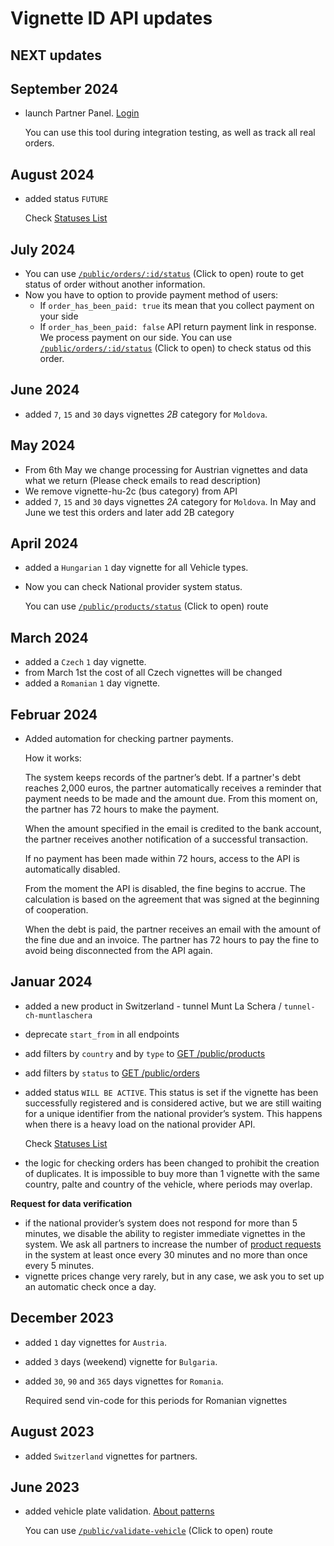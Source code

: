 # Vignette ID API updates

## NEXT updates

## September 2024
- launch Partner Panel. [Login](https://www.e-vignette.app)

  You can use this tool during integration testing, as well as track all real orders.


## August 2024
- added status `FUTURE`

  Check [Statuses List](/docs/routes/statuses)


## July 2024
- You can use [`/public/orders/:id/status`](/public/orders/:id/status) (Click to open) route to get status of order without another information.
- Now you have to option to provide payment method of users:
  - If `order_has_been_paid: true` its mean that you collect payment on your side
  - If `order_has_been_paid: false` API return payment link in response. We process payment on our side. You can use [`/public/orders/:id/status`](/public/orders/:id/status) (Click to open) to check status od this order.


## June 2024
- added `7`, `15` and `30` days vignettes *2B* category for `Moldova`.


## May 2024
- From 6th May we change processing for Austrian vignettes and data what we return (Please check emails to read description)
- We remove vignette-hu-2c (bus category) from API
- added `7`, `15` and `30` days vignettes *2A* category for `Moldova`. In May and June we test this orders and later add 2B category


## April 2024
- added a `Hungarian` `1` day vignette for all Vehicle types.
- Now you can check National provider system status.

  You can use [`/public/products/status`](/public/products/status) (Click to open) route


## March 2024
- added a `Czech` `1` day vignette.
- from March 1st the cost of all Czech vignettes will be changed
- added a `Romanian` `1` day vignette.


## Februar 2024
- Added automation for checking partner payments. 

  How it works:

    The system keeps records of the partner’s debt. If a partner's debt reaches 2,000 euros, the partner automatically receives a reminder that payment needs to be made and the amount due. 
    From this moment on, the partner has 72 hours to make the payment.

    When the amount specified in the email is credited to the bank account, the partner receives another notification of a successful transaction.

    If no payment has been made within 72 hours, access to the API is automatically disabled.

    From the moment the API is disabled, the fine begins to accrue. The calculation is based on the agreement that was signed at the beginning of cooperation.

    When the debt is paid, the partner receives an email with the amount of the fine due and an invoice. The partner has 72 hours to pay the fine to avoid being disconnected from the API again.

## Januar 2024
- added a new product in Switzerland - tunnel Munt La Schera  / `tunnel-ch-muntlaschera`
- deprecate `start_from` in all endpoints
- add filters by `country` and by `type` to [GET /public/products](/docs/routes#products-list-endpoints)
- add filters by `status` to [GET /public/orders](/docs/routes#get-orders)
- added status `WILL BE ACTIVE`. This status is set if the vignette has been successfully registered and is considered active, but we are still waiting for a unique identifier from the national provider’s system. This happens when there is a heavy load on the national provider API.
  
  Check [Statuses List](/docs/routes/statuses)
- the logic for checking orders has been changed to prohibit the creation of duplicates. It is impossible to buy more than 1 vignette with the same country, palte and country of the vehicle, where periods may overlap.

**Request for data verification**

- if the national provider’s system does not respond for more than 5 minutes, we disable the ability to register immediate vignettes in the system. We ask all partners to increase the number of [product requests](/docs/routes#products-list-endpoints) in the system at least once every 30 minutes and no more than once every 5 minutes.
- vignette prices change very rarely, but in any case, we ask you to set up an automatic check once a day.

## December 2023
- added `1` day vignettes for `Austria`.
- added `3` days (weekend) vignette for `Bulgaria`.
- added `30`, `90` and `365` days vignettes for `Romania`.

  Required send vin-code for this periods for Romanian vignettes


## August 2023
- added `Switzerland` vignettes for partners.

## June 2023
- added vehicle plate validation. [About patterns](/docs/routes/patterns)

  You can use [`/public/validate-vehicle`](/public/validate-vehicle) (Click to open) route